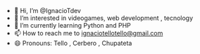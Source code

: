 - 👋 Hi, I’m @IgnacioTdev
- 👀 I’m interested in videogames, web development , tecnology
- 🌱 I’m currently learning Python and PHP
- 📫 How to reach me to ignaciotellotello@gmail.com
- 😄 Pronouns: Tello , Cerbero , Chupateta

<!---
IgnacioTdev/IgnacioTdev is a ✨ special ✨ repository because its `README.md` (this file) appears on your GitHub profile.
You can click the Preview link to take a look at your changes.
--->
